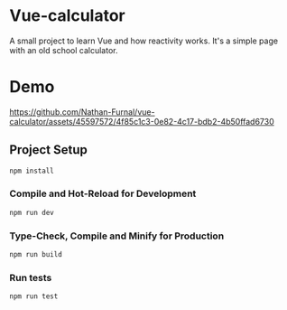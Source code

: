 # Vue-calculator

A small project to learn Vue and how reactivity works. It's a simple page with an old school calculator.

# Demo

https://github.com/Nathan-Furnal/vue-calculator/assets/45597572/4f85c1c3-0e82-4c17-bdb2-4b50ffad6730


## Project Setup

```sh
npm install
```

### Compile and Hot-Reload for Development

```sh
npm run dev
```

### Type-Check, Compile and Minify for Production

```sh
npm run build
```

### Run tests

```sh
npm run test
```
